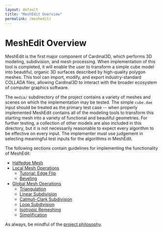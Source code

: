 ```yaml
---
layout: default
title: "MeshEdit Overview"
permalink: /meshedit/
---
```


# MeshEdit Overview

MeshEdit is the first major component of Cardinal3D, which performs 3D modeling, subdivision, and mesh processing. When implementation of this tool is completed, it will enable the user to transform a simple cube model into beautiful, organic 3D surfaces described by high-quality polygon meshes. This tool can import, modify, and export industry-standard COLLADA files, allowing Cardinal3D to interact with the broader ecosystem of computer graphics software.

The `media/` subdirectory of the project contains a variety of meshes and scenes on which the implementation may be tested. The simple `cube.dae` input should be treated as the primary test case -- when properly implemented MeshEdit contains all of the modeling tools to transform this starting mesh into a variety of functional and beautiful geometries. For further testing, a collection of other models are also included in this directory, but it is not necessarily reasonable to expect every algorithm to be effective on every input. The implementer must use judgement in selecting meaningful test inputs for the algorithms in MeshEdit.

The following sections contain guidelines for implementing the functionality of MeshEdit:

- [Halfedge Mesh](halfedge)
- [Local Mesh Operations](local)
  - [Tutorial: Edge Flip](edge_flip)
  - [Beveling](bevel)
- [Global Mesh Operations](global)
  - [Triangulation](global/triangulate)
  - [Linear Subdivision](global/linear)
  - [Catmull-Clark Subdivision](global/catmull)
  - [Loop Subdivision](global/loop)
  - [Isotropic Remeshing](global/remesh)
  - [Simplification](global/simplify)

As always, be mindful of the [project philosophy](..).
